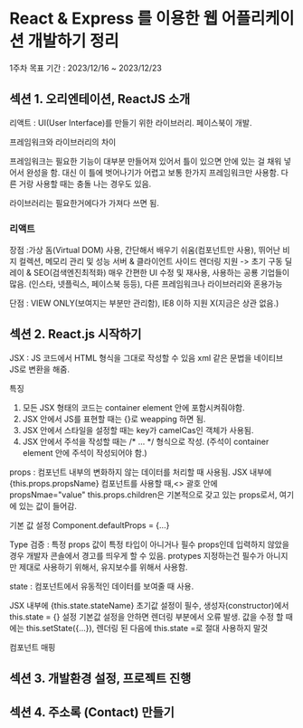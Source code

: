 # React & Express 를 이용한 웹 어플리케이션 개발하기 정리


1주차 목표 기간 : 2023/12/16 ~ 2023/12/23


## 섹션 1. 오리엔테이션, ReactJS 소개


리액트 : UI(User Interface)를 만들기 위한 라이브러리. 페이스북이 개발.


프레임워크와 라이브러리의 차이

프레임워크는 필요한 기능이 대부분 만들어져 있어서 틀이 있으면 안에 있는 걸 채워 넣어서 완성을 함.
대신 이 틀에 벗어나기가 어렵고 보통 한가지 프레임워크만 사용함. 다른 거랑 사용할 때는 충돌 나는 경우도 있음.

라이브러리는 필요한거에다가 가져다 쓰면 됨.

### 리액트


장점 :가상 돔(Virtual DOM) 사용, 간단해서 배우기 쉬움(컴포넌트만 사용), 뛰어난 비지 컬렉션, 메모리 관리 및 성능
서버 & 클라이언트 사이드 렌더링 지원 -> 초기 구동 딜레이 & SEO(검색엔진최적화)
매우 간편한 UI 수정 및 재사용, 사용하는 공룡 기업들이 많음. (인스타, 넷플릭스, 페이스북 등등), 다른 프레임워크나 라이브러리와 혼용가능


단점 : VIEW ONLY(보여지는 부분만 관리함), IE8 이하 지원 X(지금은 상관 없음.)


## 섹션 2. React.js 시작하기


 JSX : JS 코드에서 HTML 형식을 그대로 작성할 수 있음
       xml 같은 문법을 네이티브 JS로 변환을 해줌.
     
     
 특징
 
 
 1. 모든 JSX 형태의 코드는 container element 안에 포함시켜줘야함.
 2. JSX 안에서 JS를 표현할 때는 {}로 weapping 하면 됨.
 3. JSX 안에서 스타일을 설정할 때는 key가 camelCas인 객체가 사용됨.
 4. JSX 안에서 주석을 작성할 때는 /* ... */ 형식으로 작성.
   (주석이 container element 안에 주석이 작성되어야 함.)
 
 props : 컴포넌트 내부의 변화하지 않는 데이터를 처리할 때 사용됨.
 JSX 내부에 {this.props.propsName}
 컴포넌트를 사용할 때,<> 괄호 안에 propsNmae="value"
 this.props.children은 기본적으로 갖고 있는 props로서,
 <Cpnt> 여기에 있는 값이 들어감.</Cpnt>
 
 
 기본 값 설정
 Component.defaultProps = {...}
 
 
 Type 검증 : 특정 props 값이 특정 타입이 아니거나 필수 props인데 입력하지 않았을 경우 개발자 콘솔에서 경고를 띄우게 할 수 있음.
protypes 지정하는건 필수가 아니지만 제대로 사용하기 위해서, 유지보수를 위해서 사용함.
 
 
 state : 컴포넌트에서 유동적인 데이터를 보여줄 때 사용.
 
 
 JSX 내부에 {this.state.stateName}
 초기값 설정이 필수, 생성자(constructor)에서 this.state = {} 설정
 기본값 설정을 안하면 렌더링 부분에서 오류 발생.
 값을 수정 할 때에는 this.setState({...}), 렌더링 된 다음에 this.state =로 절대 사용하지 말것
 
 컴포넌트 매핑
 
 
## 섹션 3. 개발환경 설정, 프로젝트 진행

## 섹션 4. 주소록 (Contact) 만들기 
 
 
